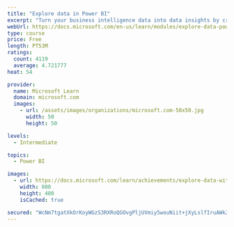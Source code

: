 ```yaml
---
title: "Explore data in Power BI"
excerpt: "Turn your business intelligence data into data insights by creating and configuring Power BI dashboards."
webUrl: https://docs.microsoft.com/en-us/learn/modules/explore-data-power-bi/
type: course
price: Free
length: PT53M
ratings:
  count: 4119
  average: 4.721777
heat: 54

provider:
  name: Microsoft Learn
  domain: microsoft.com
  images:
    - url: /assets/images/organizations/microsoft.com-50x50.jpg
      width: 50
      height: 50

levels:
  - Intermediate

topics:
  - Power BI

images:
  - url: https://docs.microsoft.com/learn/achievements/explore-data-with-power-bi-desktop-social.png
    width: 800
    height: 400
    isCached: true

secured: "WcNm7tgatXkOrKoyWGzS3RXRoQGOvgPljUVmiy5wouNiit+jXyLslfIruAWk2F9N6AZnymPb1n4cfMMYVIXhdqKAfpGQZuDOlIFGQ/mhRZSWtK1nKUIl9ZvOYQcSOHT6AJwVz/qv5AdNJgn/jnjNf5uLdP1G2d3c11JuIC/4Np9/LRl9BJPVu8fvcAC5+ioIbn7HsT1YWR2ne/qMq59ysKF1PAs195H1UUVGwt7xdYwZFqxqt3Q4jKPHgg/CAnvLFNzVuk0d+R3+jPdZiwaPF2enYKCb0mSsJ2SLu6VFHB6FlZXV0/INfOeMkI1CqyIUXZpsbcof8x436GxC2VHErJhU3A072mnJG+M8jLSlw818sN4tj7ZoCTsDQTqqtPLBbgvEkNu548PUeGh9X/YBXPFfyJHjxz1GvYYa4mbPJmA=;ZhYxQSFtk+Vk2mIIUIgv9w=="
---
```


